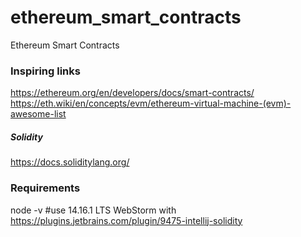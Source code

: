 # ethereum_smart_contracts
Ethereum Smart Contracts

### Inspiring links
https://ethereum.org/en/developers/docs/smart-contracts/
https://eth.wiki/en/concepts/evm/ethereum-virtual-machine-(evm)-awesome-list

##### Solidity
https://docs.soliditylang.org/

### Requirements
node -v #use 14.16.1 LTS
WebStorm with https://plugins.jetbrains.com/plugin/9475-intellij-solidity
